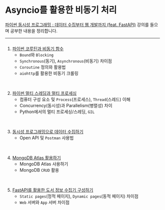 # Asyncio를 활용한 비동기 처리
[파이썬 동시성 프로그래밍 : 데이터 수집부터 웹 개발까지 (feat. FastAPI)](https://www.inflearn.com/course/%ED%8C%8C%EC%9D%B4%EC%8D%AC-%EB%8F%99%EC%8B%9C%EC%84%B1-%ED%94%84%EB%A1%9C%EA%B7%B8%EB%9E%98%EB%B0%8D) 강의를 들으며 공부한 내용을 정리합니다.

---

### 
1. [파이썬 코루틴과 비동기 함수](1-파이썬-코루틴과-비동기-함수/README.md)
   - `Bound`와 `Blocking`
   - `Synchronous`(동기), `Asynchronous`(비동기) 차이점
   - `Coroutine` 정의와 활용법
   - `aiohttp`를 활용한 비동기 크롤링

</br>

2. [파이썬 멀티 스레딩과 멀티 프로세싱](2-파이썬-멀티-스레딩과-멀티-프로세싱/README.md)
    - 컴퓨터 구성 요소 및 `Process`(프로세스), `Thread`(스레드) 이해
    - Concurrency(동시성)과 Parallelism(병렬성) 차이
    - Python에서의 멀티 프로세싱/스레딩, `GIL`

</br>

3. [동시성 프로그래밍으로 데이터 수집하기](3-동시성-프로그래밍으로-데이터-수집/README.md)
    - Open API 및 `Postman` 사용법

</br>

4. [MongoDB Atlas 활용하기](4-빅데이터-관리의-핵심기술-MongoDB구축/README.md)
   - MongoDB Atlas 사용하기
   - MongoDB `CRUD` 활용

</br>

5. [FastAPI를 활용한 도서 정보 수집기 구성하기](5-실전프로젝트-도서정보수집기-구성)
   - `Static pages`(정적 페이지), `Dynamic pages`(동적 페이지) 차이점
   - `Web` 서버와 `App` 서버 차이점